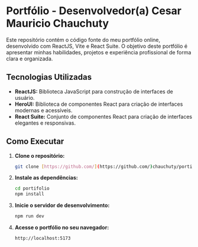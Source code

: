 # Portfólio - Desenvolvedor(a) Cesar Mauricio Chauchuty

Este repositório contém o código fonte do meu portfólio online, desenvolvido com ReactJS, Vite e React Suite. O objetivo deste portfólio é apresentar minhas habilidades, projetos e experiência profissional de forma clara e organizada.

## Tecnologias Utilizadas

*   **ReactJS:** Biblioteca JavaScript para construção de interfaces de usuário.
*   **HeroUI:** Biblioteca de componentes React para criação de interfaces modernas e acessíveis.
*   **React Suite:** Conjunto de componentes React para criação de interfaces elegantes e responsivas.

## Como Executar

1.  **Clone o repositório:**
    ```bash
    git clone [https://github.com/](https://github.com/)chauchuty/portifolio.git
    ```

2.  **Instale as dependências:**
    ```bash
    cd portifolio
    npm install
    ```

3.  **Inicie o servidor de desenvolvimento:**
    ```bash
    npm run dev
    ```

4.  **Acesse o portfólio no seu navegador:**
    ```
    http://localhost:5173
    ```